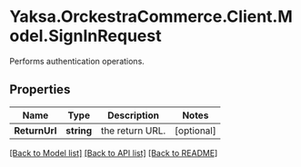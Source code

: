 # Yaksa.OrckestraCommerce.Client.Model.SignInRequest
Performs authentication operations.

## Properties

Name | Type | Description | Notes
------------ | ------------- | ------------- | -------------
**ReturnUrl** | **string** | the return URL. | [optional] 

[[Back to Model list]](../README.md#documentation-for-models) [[Back to API list]](../README.md#documentation-for-api-endpoints) [[Back to README]](../README.md)

